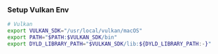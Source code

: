 



### Setup Vulkan Env
```bash
# Vulkan
export VULKAN_SDK="/usr/local/vulkan/macOS"
export PATH="$PATH:$VULKAN_SDK/bin"
export DYLD_LIBRARY_PATH="$VULKAN_SDK/lib:${DYLD_LIBRARY_PATH:-}"
```
